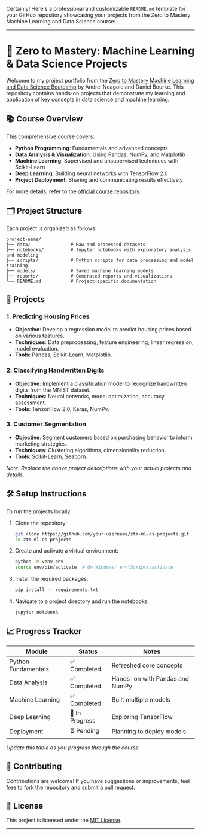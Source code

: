 Certainly! Here's a professional and customizable `README.md` template for your GitHub repository showcasing your projects from the Zero to Mastery Machine Learning and Data Science course:

---

# 🧠 Zero to Mastery: Machine Learning & Data Science Projects

Welcome to my project portfolio from the [Zero to Mastery Machine Learning and Data Science Bootcamp](https://zerotomastery.io/courses/machine-learning-and-data-science-bootcamp/) by Andrei Neagoie and Daniel Bourke. This repository contains hands-on projects that demonstrate my learning and application of key concepts in data science and machine learning.

## 📚 Course Overview

This comprehensive course covers:

- **Python Programming**: Fundamentals and advanced concepts
- **Data Analysis & Visualization**: Using Pandas, NumPy, and Matplotlib
- **Machine Learning**: Supervised and unsupervised techniques with Scikit-Learn
- **Deep Learning**: Building neural networks with TensorFlow 2.0
- **Project Deployment**: Sharing and communicating results effectively

For more details, refer to the [official course repository](https://github.com/mrdbourke/zero-to-mastery-ml).

## 🗂️ Project Structure

Each project is organized as follows:

```
project-name/
├── data/               # Raw and processed datasets
├── notebooks/          # Jupyter notebooks with exploratory analysis and modeling
├── scripts/            # Python scripts for data processing and model training
├── models/             # Saved machine learning models
├── reports/            # Generated reports and visualizations
└── README.md           # Project-specific documentation
```

## 🚀 Projects

### 1. Predicting Housing Prices

- **Objective**: Develop a regression model to predict housing prices based on various features.
- **Techniques**: Data preprocessing, feature engineering, linear regression, model evaluation.
- **Tools**: Pandas, Scikit-Learn, Matplotlib.

### 2. Classifying Handwritten Digits

- **Objective**: Implement a classification model to recognize handwritten digits from the MNIST dataset.
- **Techniques**: Neural networks, model optimization, accuracy assessment.
- **Tools**: TensorFlow 2.0, Keras, NumPy.

### 3. Customer Segmentation

- **Objective**: Segment customers based on purchasing behavior to inform marketing strategies.
- **Techniques**: Clustering algorithms, dimensionality reduction.
- **Tools**: Scikit-Learn, Seaborn.

_Note: Replace the above project descriptions with your actual projects and details._

## 🛠️ Setup Instructions

To run the projects locally:

1. Clone the repository:

   ```bash
   git clone https://github.com/your-username/ztm-ml-ds-projects.git
   cd ztm-ml-ds-projects
   ```

2. Create and activate a virtual environment:

   ```bash
   python -m venv env
   source env/bin/activate  # On Windows: env\Scripts\activate
   ```

3. Install the required packages:

   ```bash
   pip install -r requirements.txt
   ```

4. Navigate to a project directory and run the notebooks:
   ```bash
   jupyter notebook
   ```

## 📈 Progress Tracker

| Module              | Status         | Notes                          |
| ------------------- | -------------- | ------------------------------ |
| Python Fundamentals | ✅ Completed   | Refreshed core concepts        |
| Data Analysis       | ✅ Completed   | Hands-on with Pandas and NumPy |
| Machine Learning    | ✅ Completed   | Built multiple models          |
| Deep Learning       | 🔄 In Progress | Exploring TensorFlow           |
| Deployment          | ⏳ Pending     | Planning to deploy models      |

_Update this table as you progress through the course._

## 🤝 Contributing

Contributions are welcome! If you have suggestions or improvements, feel free to fork the repository and submit a pull request.

## 📄 License

This project is licensed under the [MIT License](LICENSE).

---
